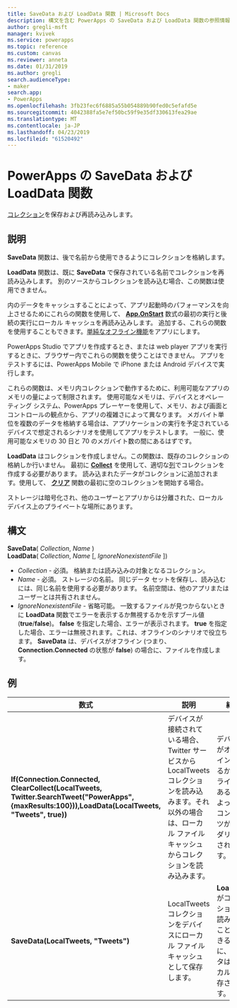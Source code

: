 ```yaml
---
title: SaveData および LoadData 関数 | Microsoft Docs
description: 構文を含む PowerApps の SaveData および LoadData 関数の参照情報
author: gregli-msft
manager: kvivek
ms.service: powerapps
ms.topic: reference
ms.custom: canvas
ms.reviewer: anneta
ms.date: 01/31/2019
ms.author: gregli
search.audienceType:
- maker
search.app:
- PowerApps
ms.openlocfilehash: 3fb23fec6f6885a55b054889b90fed0c5efafd5e
ms.sourcegitcommit: 4042388fa5e7ef50bc59f9e35df330613fea29ae
ms.translationtype: MT
ms.contentlocale: ja-JP
ms.lasthandoff: 04/23/2019
ms.locfileid: "61520492"
---
```

# <a name="savedata-and-loaddata-functions-in-powerapps"></a>PowerApps の SaveData および LoadData 関数
[コレクション](../working-with-data-sources.md#collections)を保存および再読み込みします。

## <a name="description"></a>説明
**SaveData** 関数は、後で名前から使用できるようにコレクションを格納します。  

**LoadData** 関数は、既に **SaveData** で保存されている名前でコレクションを再読み込みします。 別のソースからコレクションを読み込む場合、この関数は使用できません。  

内のデータをキャッシュすることによって、アプリ起動時のパフォーマンスを向上させるためにこれらの関数を使用して、 **[App.OnStart](../controls/control-screen.md#additional-properties)** 数式の最初の実行と後続の実行にローカル キャッシュを再読み込みします。 追加する、これらの関数を使用することもできます。[単純なオフライン機能](../offline-apps.md)をアプリにします。

PowerApps Studio でアプリを作成するとき、または web player アプリを実行するときに、ブラウザー内でこれらの関数を使うことはできません。 アプリをテストするには、PowerApps Mobile で iPhone または Android デバイスで実行します。

これらの関数は、メモリ内コレクションで動作するために、利用可能なアプリのメモリの量によって制限されます。 使用可能なメモリは、デバイスとオペレーティング システム、PowerApps プレーヤーを使用して、メモリ、および画面とコントロールの観点から、アプリの複雑さによって異なります。 メガバイト単位を複数のデータを格納する場合は、アプリケーションの実行を予定されているデバイスで想定されるシナリオを使用してアプリをテストします。 一般に、使用可能なメモリの 30 日と 70 のメガバイト数の間にあるはずです。  

**LoadData** はコレクションを作成しません。この関数は、既存のコレクションの格納しか行いません。 最初に **[Collect](function-clear-collect-clearcollect.md)** を使用して、適切な[列](../working-with-tables.md#columns)でコレクションを作成する必要があります。 読み込まれたデータがコレクションに追加されます。使用して、 **[クリア](function-clear-collect-clearcollect.md)** 関数の最初に空のコレクションを開始する場合。

ストレージは暗号化され、他のユーザーとアプリからは分離された、ローカル デバイス上のプライベートな場所にあります。

## <a name="syntax"></a>構文
**SaveData**( *Collection*, *Name* )<br>**LoadData**( *Collection*, *Name* [, *IgnoreNonexistentFile* ])

* *Collection* - 必須。  格納または読み込みの対象となるコレクション。
* *Name* - 必須。  ストレージの名前。 同じデータ セットを保存し、読み込むには、同じ名前を使用する必要があります。 名前空間は、他のアプリまたはユーザーとは共有されません。
* *IgnoreNonexistentFile* - 省略可能。 一致するファイルが見つからないときに **LoadData** 関数でエラーを表示するか無視するかを示すブール値 (**true**/**false**)。 **false** を指定した場合、エラーが表示されます。 **true** を指定した場合、エラーは無視されます。これは、オフラインのシナリオで役立ちます。 **SaveData** は、デバイスがオフライン (つまり、**Connection.Connected** の状態が **false**) の場合に、ファイルを作成します。

## <a name="examples"></a>例

| 数式 | 説明 | 結果 |
| --- | --- | --- |
| **If(Connection.Connected, ClearCollect(LocalTweets, Twitter.SearchTweet("PowerApps", {maxResults:100})),LoadData(LocalTweets, "Tweets", true))** |デバイスが接続されている場合、Twitter サービスから LocalTweets コレクションを読み込みます。それ以外の場合は、ローカル ファイル キャッシュからコレクションを読み込みます。 |デバイスがオンラインであるかオフラインであるかによって、コンテンツがレンダリングされます。 |
| **SaveData(LocalTweets, "Tweets")** |LocalTweets コレクションをデバイスにローカル ファイル キャッシュとして保存します。 |**LoadData** がコレクションに読み込むことができるように、データはローカルに保存されます。 |

